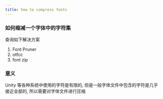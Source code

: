 ```yaml
---
title: how to compress fonts
---
```



### 如何缩减一个字体中的字符集

查询如下解决方案

1. Font Pruner
2. otfcc
3. font zip



### 意义



 Unity 等各种系统中使用的字符是有限的, 但是一般字体文件中包含的字符是几乎接近全部的, 所以需要对字体文件进行压缩

